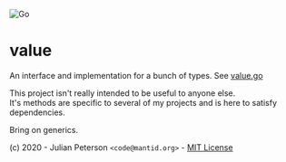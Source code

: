 ![Go](https://github.com/mantidtech/value/workflows/Go/badge.svg)

# value

An interface and implementation for a bunch of types. See [value.go](value.go)

This project isn't really intended to be useful to anyone else.  
It's methods are specific to several of my projects and is here to satisfy dependencies.


Bring on generics.

(c) 2020 - Julian Peterson `<code@mantid.org>` - [MIT License](LICENSE.md)

